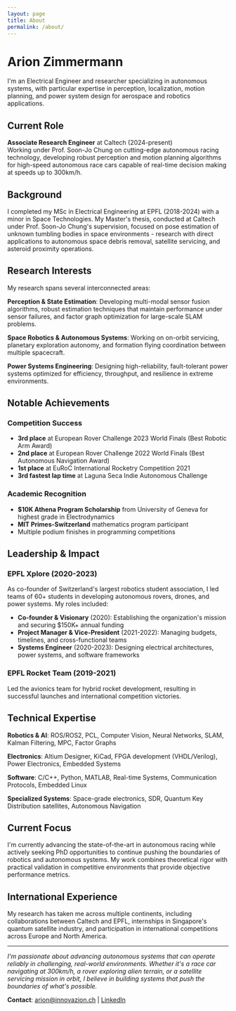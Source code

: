 ```yaml
---
layout: page
title: About
permalink: /about/
---
```


# Arion Zimmermann

I'm an Electrical Engineer and researcher specializing in autonomous systems, with particular expertise in perception, localization, motion planning, and power system design for aerospace and robotics applications.

## Current Role

**Associate Research Engineer** at Caltech (2024-present)  
Working under Prof. Soon-Jo Chung on cutting-edge autonomous racing technology, developing robust perception and motion planning algorithms for high-speed autonomous race cars capable of real-time decision making at speeds up to 300km/h.

## Background

I completed my MSc in Electrical Engineering at EPFL (2018-2024) with a minor in Space Technologies. My Master's thesis, conducted at Caltech under Prof. Soon-Jo Chung's supervision, focused on pose estimation of unknown tumbling bodies in space environments - research with direct applications to autonomous space debris removal, satellite servicing, and asteroid proximity operations.

## Research Interests

My research spans several interconnected areas:

**Perception & State Estimation**: Developing multi-modal sensor fusion algorithms, robust estimation techniques that maintain performance under sensor failures, and factor graph optimization for large-scale SLAM problems.

**Space Robotics & Autonomous Systems**: Working on on-orbit servicing, planetary exploration autonomy, and formation flying coordination between multiple spacecraft.

**Power Systems Engineering**: Designing high-reliability, fault-tolerant power systems optimized for efficiency, throughput, and resilience in extreme environments.

## Notable Achievements

### Competition Success
- **3rd place** at European Rover Challenge 2023 World Finals (Best Robotic Arm Award)
- **2nd place** at European Rover Challenge 2022 World Finals (Best Autonomous Navigation Award)  
- **1st place** at EuRoC International Rocketry Competition 2021
- **3rd fastest lap time** at Laguna Seca Indie Autonomous Challenge

### Academic Recognition
- **$10K Athena Program Scholarship** from University of Geneva for highest grade in Electrodynamics
- **MIT Primes-Switzerland** mathematics program participant
- Multiple podium finishes in programming competitions

## Leadership & Impact

### EPFL Xplore (2020-2023)
As co-founder of Switzerland's largest robotics student association, I led teams of 60+ students in developing autonomous rovers, drones, and power systems. My roles included:
- **Co-founder & Visionary** (2020): Establishing the organization's mission and securing $150K+ annual funding
- **Project Manager & Vice-President** (2021-2022): Managing budgets, timelines, and cross-functional teams
- **Systems Engineer** (2020-2023): Designing electrical architectures, power systems, and software frameworks

### EPFL Rocket Team (2019-2021)
Led the avionics team for hybrid rocket development, resulting in successful launches and international competition victories.

## Technical Expertise

**Robotics & AI**: ROS/ROS2, PCL, Computer Vision, Neural Networks, SLAM, Kalman Filtering, MPC, Factor Graphs

**Electronics**: Altium Designer, KiCad, FPGA development (VHDL/Verilog), Power Electronics, Embedded Systems

**Software**: C/C++, Python, MATLAB, Real-time Systems, Communication Protocols, Embedded Linux

**Specialized Systems**: Space-grade electronics, SDR, Quantum Key Distribution satellites, Autonomous Navigation

## Current Focus

I'm currently advancing the state-of-the-art in autonomous racing while actively seeking PhD opportunities to continue pushing the boundaries of robotics and autonomous systems. My work combines theoretical rigor with practical validation in competitive environments that provide objective performance metrics.

## International Experience

My research has taken me across multiple continents, including collaborations between Caltech and EPFL, internships in Singapore's quantum satellite industry, and participation in international competitions across Europe and North America.

---

*I'm passionate about advancing autonomous systems that can operate reliably in challenging, real-world environments. Whether it's a race car navigating at 300km/h, a rover exploring alien terrain, or a satellite servicing mission in orbit, I believe in building systems that push the boundaries of what's possible.*

**Contact**: [arion@innovazion.ch](mailto:arion@innovazion.ch) | [LinkedIn](https://linkedin.com/in/arion-zimmermann)